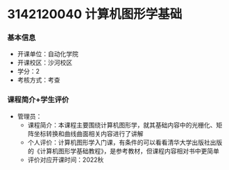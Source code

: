 # 3142120040 计算机图形学基础
### 基本信息
- 开课单位：自动化学院
- 开课校区：沙河校区
- 学分：2
- 考核方式：考查
### 课程简介+学生评价
- 管理员：
  - 课程简介：本课程主要围绕计算机图形学，就其基础内容中的光栅化、矩阵坐标转换和曲线曲面相关内容进行了讲解
  - 个人评价：计算机图形学入门课，有条件的可以看看清华大学出版社出版的《计算机图形学基础教程》，是参考教材，但课程内容相对书中更简单
  - 评价对应开课时间：2022秋